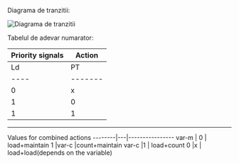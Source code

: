 Diagrama de tranzitii:

![Diagrama de tranzitii](/media/image1.emf)

Tabelul de adevar numarator:

Priority signals	| Action
--------------------|--------
Ld	| PT	|
----|-------|-----------------
0	| x	| load
1	| 0	| maintain
1	| 1	| count
----------------------------
Values for combined actions
--------|---|----------------
var-m	| 0	| load+maintain
1	|var-c	|count+maintain
var-c	|1	| load+count
0	|x	| load+load(depends on the variable)


